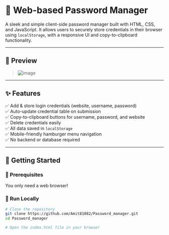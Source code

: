 # 🔐 Web-based Password Manager

A sleek and simple client-side password manager built with HTML, CSS, and JavaScript. It allows users to securely store credentials in their browser using `localStorage`, with a responsive UI and copy-to-clipboard functionality.

---

## 📸 Preview

> ![image](https://github.com/user-attachments/assets/6bad158d-a399-4ff3-a912-2df9c8e363b3)


---

## ✨ Features

✅ Add & store login credentials (website, username, password)  
✅ Auto-update credential table on submission  
✅ Copy-to-clipboard buttons for username, password, and website  
✅ Delete credentials easily  
✅ All data saved in `localStorage`  
✅ Mobile-friendly hamburger menu navigation  
✅ No backend or database required

---

## 🚀 Getting Started

### 🔧 Prerequisites

You only need a web browser!

### 🧪 Run Locally

```bash
# Clone the repository
git clone https://github.com/Amit81082/Password_manager.git
cd Password_manager

# Open the index.html file in your browser
